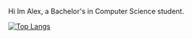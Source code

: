 Hi Im Alex, a Bachelor's in Computer Science student. 

[![Top Langs](https://gitstats-readme-git-main-gitalexzhong.vercel.app/api/top-langs/?username=Gitalexzhong)](https://github.com/Gitalexzhong/github-readme-stats)
